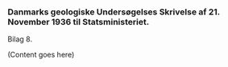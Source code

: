 ### Danmarks geologiske Undersøgelses Skrivelse af 21. November 1936 til Statsministeriet.

Bilag 8.

(Content goes here)
